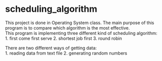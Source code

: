 # scheduling_algorithm

This project is done in Operating System class. The main purpose of this program is to compare which algorithm is the most effective. <br>
This program is implementing three different kind of scheduling algorithm:<br> 1. first come first serve 
                                                                               2. shortest job first
                                                                               3. round robin
                                                                                                                           

There are two different ways of getting data:<br> 1. reading data from text file
                                                  2. generating random numbers
                                              
